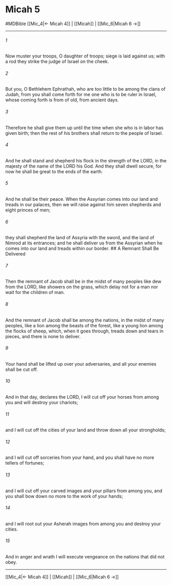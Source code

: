 # Micah 5
#MDBible
[[Mic_4|← Micah 4]] | [[Micah]] | [[Mic_6|Micah 6 →]]

***

###### 1 
Now muster your troops, O daughter of troops; siege is laid against us; with a rod they strike the judge of Israel on the cheek. 

###### 2 
But you, O Bethlehem Ephrathah, who are too little to be among the clans of Judah, from you shall come forth for me one who is to be ruler in Israel, whose coming forth is from of old, from ancient days. 

###### 3 
Therefore he shall give them up until the time when she who is in labor has given birth; then the rest of his brothers shall return to the people of Israel. 

###### 4 
And he shall stand and shepherd his flock in the strength of the LORD, in the majesty of the name of the LORD his God. And they shall dwell secure, for now he shall be great to the ends of the earth. 

###### 5 
And he shall be their peace. When the Assyrian comes into our land and treads in our palaces, then we will raise against him seven shepherds and eight princes of men; 

###### 6 
they shall shepherd the land of Assyria with the sword, and the land of Nimrod at its entrances; and he shall deliver us from the Assyrian when he comes into our land and treads within our border. ## A Remnant Shall Be Delivered 

###### 7 
Then the remnant of Jacob shall be in the midst of many peoples like dew from the LORD, like showers on the grass, which delay not for a man nor wait for the children of man. 

###### 8 
And the remnant of Jacob shall be among the nations, in the midst of many peoples, like a lion among the beasts of the forest, like a young lion among the flocks of sheep, which, when it goes through, treads down and tears in pieces, and there is none to deliver. 

###### 9 
Your hand shall be lifted up over your adversaries, and all your enemies shall be cut off. 

###### 10 
And in that day, declares the LORD, I will cut off your horses from among you and will destroy your chariots; 

###### 11 
and I will cut off the cities of your land and throw down all your strongholds; 

###### 12 
and I will cut off sorceries from your hand, and you shall have no more tellers of fortunes; 

###### 13 
and I will cut off your carved images and your pillars from among you, and you shall bow down no more to the work of your hands; 

###### 14 
and I will root out your Asherah images from among you and destroy your cities. 

###### 15 
And in anger and wrath I will execute vengeance on the nations that did not obey. 

***

[[Mic_4|← Micah 4]] | [[Micah]] | [[Mic_6|Micah 6 →]]
